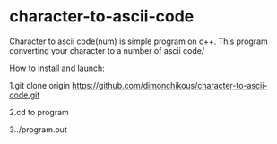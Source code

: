 # character-to-ascii-code
Character to ascii code(num) is simple program on c++. This program converting your character to a number of ascii code/

How to install and launch:

1.git clone origin https://github.com/dimonchikous/character-to-ascii-code.git

2.cd to program

3../program.out
